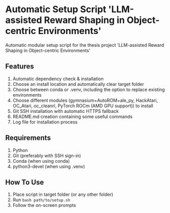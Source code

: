 # Automatic Setup Script 'LLM-assisted Reward Shaping in Object-centric Environments'

Automatic modular setup script for the thesis project 'LLM-assisted Reward Shaping in Object-centric Environments'

Features
----
1. Automatic dependency check & installation
2. Choose an install location and automatically clear target folder
3. Choose between conda or .venv, including the option to replace existing environments
4. Choose different modules (gymnasium+AutoROM+ale_py, HackAtari, OC_Atari, oc_cleanrl, PyTorch ROCm (AMD GPU support)) to install
5. Git SSH installation with automatic HTTPS fallback
6. README.md creation containing some useful commands
7. Log file for installation process

Requirements
---
1. Python
2. Git (preferably with SSH sign-in)
3. Conda (when using conda)
4. python3-devel (when using .venv)

How To Use
---
1. Place script in target folder (or any other folder)
2. Run ```bash path/to/setup.sh```
3. Follow the on-screen prompts
